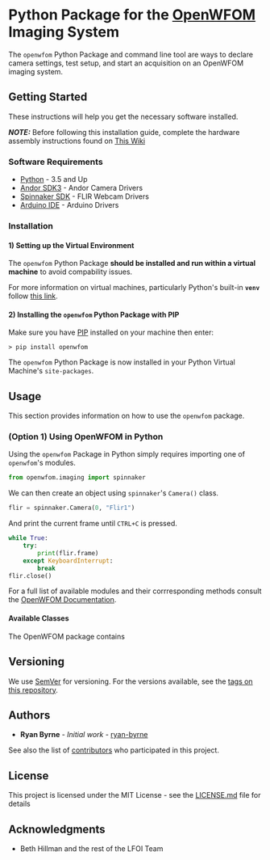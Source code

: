 # Python Package for the [OpenWFOM](https://hillmanlab.zuckermaninstitute.columbia.edu/content/optical-imaging-and-microscopy-development-and-dissemination) Imaging System

The ```openwfom``` Python Package and command line tool are ways to declare camera settings, test setup, and start an acquisition on an OpenWFOM imaging system.

## Getting Started

These instructions will help you get the necessary software installed.

***NOTE:*** Before following this installation guide, complete the hardware assembly instructions found on [This Wiki](https://github.com/ryan-byrne/wfom/wiki)

### Software Requirements

* [Python](https://packaging.python.org/tutorials/installing-packages/#ensure-you-can-run-python-from-the-command-line) - 3.5 and Up
* [Andor SDK3](https://andor.oxinst.com/products/software-development-kit/) - Andor Camera Drivers
* [Spinnaker SDK](https://www.flir.com/products/spinnaker-sdk/) - FLIR Webcam Drivers
* [Arduino IDE](https://www.arduino.cc/en/main/software) - Arduino Drivers

### Installation

#### 1) Setting up the Virtual Environment

The ```openwfom``` Python Package **should be installed and run within a virtual machine** to avoid compability issues.

For more information on virtual machines, particularly Python's built-in **```venv```** follow [this link](https://docs.python.org/3/library/venv.html).

#### 2) Installing the ```openwfom``` Python Package with PIP

Make sure you have [PIP](https://packaging.python.org/tutorials/installing-packages/#ensure-you-can-run-pip-from-the-command-line) installed on your machine then enter:

``` posh
> pip install openwfom
```

The ```openwfom``` Python Package is now installed in your Python Virtual Machine's ```site-packages```.

## Usage

This section provides information on how to use the ```openwfom``` package.

### (Option 1) Using OpenWFOM in Python

Using the ```openwfom``` Package in Python simply requires importing one of ```openwfom```'s modules.
``` python
from openwfom.imaging import spinnaker
```
We can then create an object using ```spinnaker```'s ```Camera()``` class.
``` python
flir = spinnaker.Camera(0, "Flir1")
```
And print the current frame until ```CTRL+C``` is pressed.
```python
while True:
    try:
        print(flir.frame)
    except KeyboardInterrupt:
        break
flir.close()
```
For a full list of available modules and their corrresponding methods consult the [OpenWFOM Documentation]().

#### Available Classes

The OpenWFOM package contains  

## Versioning

We use [SemVer](http://semver.org/) for versioning. For the versions available, see the [tags on this repository](https://github.com/ryan-byrne/wfom/tags).

## Authors

* **Ryan Byrne** - *Initial work* - [ryan-byrne](https://github.com/ryan-byrne)

See also the list of [contributors](https://github.com/ryan-byrne/wfom/contributors) who participated in this project.

## License

This project is licensed under the MIT License - see the [LICENSE.md](LICENSE.md) file for details

## Acknowledgments

* Beth Hillman and the rest of the LFOI Team
